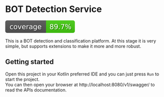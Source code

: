 # BOT Detection Service

![Code Coverage](images/coverage.svg)

This is a BOT detection and classification platform. At this stage it is very simple, but supports extensions to make it more and more robust.

## Getting started

Open this project in your Kotlin preferred IDE and you can just press `Run` to start the project.  
You can then open your browser at http://localhost:8080/v1/swagger/ to read the APIs documentation.